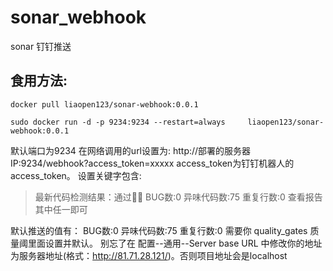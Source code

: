 # sonar_webhook
sonar 钉钉推送
## 食用方法:
```
docker pull liaopen123/sonar-webhook:0.0.1

sudo docker run -d -p 9234:9234 --restart=always     liaopen123/sonar-webhook:0.0.1
```
默认端口为9234
在网络调用的url设置为:
http://部署的服务器IP:9234/webhook?access_token=xxxxx
access_token为钉钉机器人的access_token。
设置关键字包含:
> 最新代码检测结果：通过👍🏻
> BUG数:0
> 异味代码数:75
> 重复行数:0
> 查看报告
其中任一即可


默认推送的值有：
BUG数:0
异味代码数:75
重复行数:0
需要你 quality_gates 质量阈里面设置并默认。
别忘了在 配置--通用--Server base URL 中修改你的地址为服务器地址(格式：http://81.71.28.121/)。否则项目地址会是localhost
